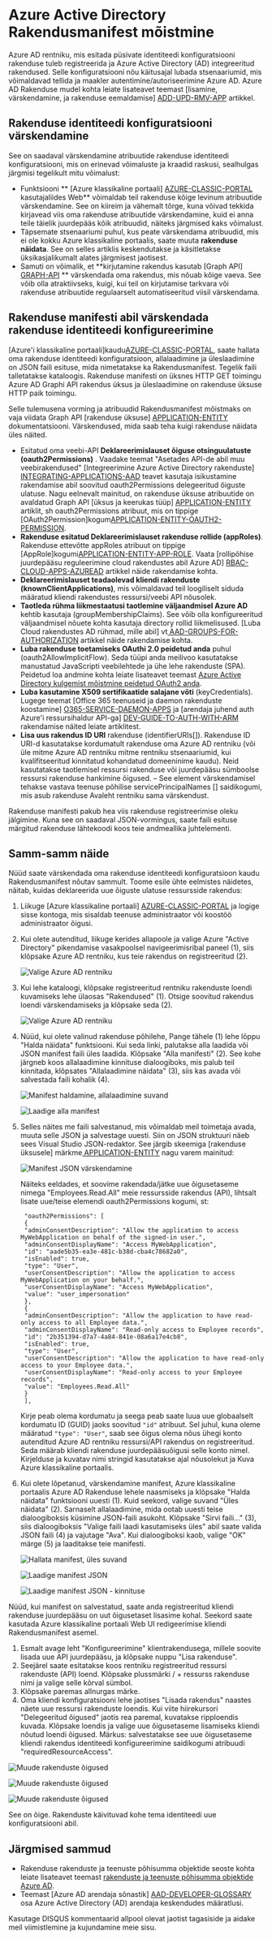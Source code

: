 <properties
   pageTitle="Azure Active Directory Rakendusmanifest mõistmine | Microsoft Azure'i"
   description="Üksikasjaliku ulatuse Azure Active Directory Rakendusmanifest, mis tähistab rakenduse identiteedi konfiguratsiooni Azure AD rentniku ja lihtsustamiseks OAuthi luba, nõusolekut kogemusi ja muud kasutatakse."
   services="active-directory"
   documentationCenter=""
   authors="bryanla"
   manager="mbaldwin"
   editor=""/>

<tags
   ms.service="active-directory"
   ms.devlang="na"
   ms.topic="article"
   ms.tgt_pltfrm="na"
   ms.workload="identity"
   ms.date="10/11/2016"
   ms.author="dkershaw;bryanla"/>

# <a name="understanding-the-azure-active-directory-application-manifest"></a>Azure Active Directory Rakendusmanifest mõistmine

Azure AD rentniku, mis esitada püsivate identiteedi konfiguratsiooni rakenduse tuleb registreerida ja Azure Active Directory (AD) integreeritud rakendused. Selle konfiguratsiooni nõu käitusajal lubada stsenaariumid, mis võimaldavad tellida ja maakler autentimine/autoriseerimine Azure AD. Azure AD Rakenduse mudel kohta leiate lisateavet teemast [lisamine, värskendamine, ja rakenduse eemaldamise] [ ADD-UPD-RMV-APP] artikkel.

## <a name="updating-an-applications-identity-configuration"></a>Rakenduse identiteedi konfiguratsiooni värskendamine

See on saadaval värskendamine atribuutide rakenduse identiteedi konfiguratsiooni, mis on erinevad võimaluste ja kraadid raskusi, sealhulgas järgmisi tegelikult mitu võimalust:

- Funktsiooni ** [Azure klassikaline portaali] [ AZURE-CLASSIC-PORTAL] kasutajaliides Web** võimaldab teil rakenduse kõige levinum atribuutide värskendamine. See on kiireim ja vähemalt tõrge, kuna võivad tekkida kirjavead viis oma rakenduse atribuutide värskendamine, kuid ei anna teile täielik juurdepääs kõik atribuudid, näiteks järgmised kaks võimalust.
- Täpsemate stsenaariumi puhul, kus peate värskendama atribuudid, mis ei ole kokku Azure klassikaline portaalis, saate muuta **rakenduse näidata**. See on selles artiklis keskendutakse ja käsitletakse üksikasjalikumalt alates järgmisest jaotisest.
- Samuti on võimalik, et **kirjutamine rakendus kasutab [Graph API] [ GRAPH-API] ** värskendada oma rakendus, mis nõuab kõige vaeva. See võib olla atraktiivseks, kuigi, kui teil on kirjutamise tarkvara või rakenduse atribuutide regulaarselt automatiseeritud viisil värskendama.

## <a name="using-the-application-manifest-to-update-an-applications-identity-configuration"></a>Rakenduse manifesti abil värskendada rakenduse identiteedi konfigureerimine
[Azure'i klassikaline portaali]kaudu[AZURE-CLASSIC-PORTAL], saate hallata oma rakenduse identiteedi konfiguratsioon, allalaadimine ja üleslaadimine on JSON faili esituse, mida nimetatakse ka Rakendusmanifest. Tegelik faili talletatakse kataloogis. Rakenduse manifesti on üksnes HTTP GET toimingu Azure AD Graphi API rakendus üksus ja üleslaadimine on rakenduse üksuse HTTP paik toimingu.

Selle tulemusena vorming ja atribuudid Rakendusmanifest mõistmaks on vaja viidata Graph API [rakenduse üksuse] [ APPLICATION-ENTITY] dokumentatsiooni. Värskendused, mida saab teha kuigi rakenduse näidata üles näited.

- Esitatud oma veebi-API **Deklareerimislauset õiguse otsinguulatuste (oauth2Permissions)** . Vaadake teemat "Asetades API-de abil muu veebirakendused" [Integreerimine Azure Active Directory rakenduste] [ INTEGRATING-APPLICATIONS-AAD] teavet kasutaja isikustamine rakendamise abil soovitud oauth2Permissions delegeeritud õiguste ulatuse. Nagu eelnevalt mainitud, on rakenduse üksuse atribuutide on avaldatud Graph API [üksus ja keerukas tüüp] [ APPLICATION-ENTITY] artiklit, sh oauth2Permissions atribuut, mis on tippige [OAuth2Permission]kogum[APPLICATION-ENTITY-OAUTH2-PERMISSION].
- **Rakenduse esitatud Deklareerimislauset rakenduse rollide (appRoles)**. Rakenduse ettevõtte appRoles atribuut on tippige [AppRole]kogumi[APPLICATION-ENTITY-APP-ROLE]. Vaata [rollipõhise juurdepääsu reguleerimine cloud rakendustes abil Azure AD] [ RBAC-CLOUD-APPS-AZUREAD] artikkel näide rakendamise kohta.
- **Deklareerimislauset teadaolevad kliendi rakenduste (knownClientApplications)**, mis võimaldavad teil loogiliselt siduda määratud kliendi rakendustes ressursi/veebi API nõusolek.
- **Taotleda rühma liikmestaatusi taotlemine väljaandmisel Azure AD** kehtib kasutaja (groupMembershipClaims).  See võib olla konfigureeritud väljaandmisel nõuete kohta kasutaja directory rollid liikmelisused. [Luba Cloud rakendustes AD rühmad, mille abil] vt[ AAD-GROUPS-FOR-AUTHORIZATION] artikkel näide rakendamise kohta.
- **Luba rakenduse toetamiseks OAuthi 2.0 peidetud anda** puhul (oauth2AllowImplicitFlow). Seda tüüpi anda meilivoo kasutatakse manustatud JavaScripti veebilehtede ja ühe lehe rakenduste (SPA). Peidetud loa andmine kohta leiate lisateavet teemast [Azure Active Directory kulgemist mõistmine peidetud OAuth2 anda][IMPLICIT-GRANT].
- **Luba kasutamine X509 sertifikaatide salajane võti** (keyCredentials). Lugege teemat [Office 365 teenuseid ja daemon rakenduste koostamine] [ O365-SERVICE-DAEMON-APPS] ja [arendaja juhend auth Azure'i ressursihaldur API-ga] [ DEV-GUIDE-TO-AUTH-WITH-ARM] rakendamise näited leiate artiklitest.
- **Lisa uus rakendus ID URI** rakenduse (identifierURIs[]). Rakenduse ID URI-d kasutatakse kordumatult rakenduse oma Azure AD rentniku (või üle mitme Azure AD rentniku mitme rentniku stsenaariumid, kui kvalifitseeritud kinnitatud kohandatud domeeninime kaudu). Neid kasutatakse taotlemisel ressursi rakenduse või juurdepääsu sümboolse ressursi rakenduse hankimine õigused. – See element värskendamisel tehakse vastava teenuse põhilise servicePrincipalNames [] saidikogumi, mis asub rakenduse Avaleht rentniku sama värskendust.

Rakenduse manifesti pakub hea viis rakenduse registreerimise oleku jälgimine. Kuna see on saadaval JSON-vormingus, saate faili esituse märgitud rakenduse lähtekoodi koos teie andmeallika juhtelementi.

## <a name="step-by-step-example"></a>Samm-samm näide
Nüüd saate värskendada oma rakenduse identiteedi konfiguratsioon kaudu Rakendusmanifest nõutav sammult. Toome esile ühte eelmistes näidetes, näitab, kuidas deklareerida uue õiguste ulatuse ressursside rakendus:

1. Liikuge [Azure klassikaline portaali] [ AZURE-CLASSIC-PORTAL] ja logige sisse kontoga, mis sisaldab teenuse administraator või koostöö administraator õigusi.

2. Kui olete autenditud, liikuge kerides allapoole ja valige Azure "Active Directory" pikendamise vasakpoolsel navigeerimisribal paneel (1), siis klõpsake Azure AD rentniku, kus teie rakendus on registreeritud (2).

    ![Valige Azure AD rentniku][SELECT-AZURE-AD-TENANT]

3. Kui lehe kataloogi, klõpsake registreeritud rentniku rakenduste loendi kuvamiseks lehe ülaosas "Rakendused" (1). Otsige soovitud rakendus loendi värskendamiseks ja klõpsake seda (2).

    ![Valige Azure AD rentniku][SELECT-AZURE-AD-APP]

4. Nüüd, kui olete valinud rakenduse põhilehe, Pange tähele (1) lehe lõppu "Halda näidata" funktsiooni. Kui seda linki, palutakse alla laadida või JSON manifest faili üles laadida. Klõpsake "Alla manifesti" (2). See kohe järgneb koos allalaadimine kinnituse dialoogiboks, mis palub teil kinnitada, klõpsates "Allalaadimine näidata" (3), siis kas avada või salvestada faili kohalik (4).

    ![Manifest haldamine, allalaadimine suvand][MANAGE-MANIFEST-DOWNLOAD]

    ![Laadige alla manifest][DOWNLOAD-MANIFEST]

5. Selles näites me faili salvestanud, mis võimaldab meil toimetaja avada, muuta selle JSON ja salvestage uuesti. Siin on JSON struktuuri näeb sees Visual Studio JSON-redaktor. See järgib skeemiga [rakenduse üksusele] märkme[ APPLICATION-ENTITY] nagu varem mainitud:

    ![Manifest JSON värskendamine][UPDATE-MANIFEST]

    Näiteks eeldades, et soovime rakendada/jätke uue õigusetaseme nimega "Employees.Read.All" meie ressursside rakendus (API), lihtsalt lisate uue/teise elemendi oauth2Permissions kogumi, st:

        "oauth2Permissions": [
        {
        "adminConsentDescription": "Allow the application to access MyWebApplication on behalf of the signed-in user.",
        "adminConsentDisplayName": "Access MyWebApplication",
        "id": "aade5b35-ea3e-481c-b38d-cba4c78682a0",
        "isEnabled": true,
        "type": "User",
        "userConsentDescription": "Allow the application to access MyWebApplication on your behalf.",
        "userConsentDisplayName": "Access MyWebApplication",
        "value": "user_impersonation"
        },
        {
        "adminConsentDescription": "Allow the application to have read-only access to all Employee data.",
        "adminConsentDisplayName": "Read-only access to Employee records",
        "id": "2b351394-d7a7-4a84-841e-08a6a17e4cb8",
        "isEnabled": true,
        "type": "User",
        "userConsentDescription": "Allow the application to have read-only access to your Employee data.",
        "userConsentDisplayName": "Read-only access to your Employee records",
        "value": "Employees.Read.All"
        }
        ],

    Kirje peab olema kordumatu ja seega peab saate luua uue globaalselt kordumatu ID (GUID) jaoks soovitud `"id"` atribuut. Sel juhul, kuna oleme määratud `"type": "User"`, saab see õigus olema nõus ühegi konto autenditud Azure AD rentniku ressursi/API rakendus on registreeritud. Seda määrab kliendi rakenduse juurdepääsuõigusi selle konto nimel. Kirjelduse ja kuvatav nimi stringid kasutatakse ajal nõusolekut ja Kuva Azure klassikaline portaalis.

6. Kui olete lõpetanud, värskendamine manifest, Azure klassikaline portaalis Azure AD Rakenduse lehele naasmiseks ja klõpsake "Halda näidata" funktsiooni uuesti (1). Kuid seekord, valige suvand "Üles näidata" (2). Sarnaselt allalaadimine, mida ootab uuesti teise dialoogiboksis küsimine JSON-faili asukoht. Klõpsake "Sirvi faili..." (3), siis dialoogiboksis "Valige faili laadi kasutamiseks üles" abil saate valida JSON faili (4) ja vajutage "Ava". Kui dialoogiboksi kaob, valige "OK" märge (5) ja laaditakse teie manifesti.  

    ![Hallata manifest, üles suvand][MANAGE-MANIFEST-UPLOAD]

    ![Laadige manifest JSON][UPLOAD-MANIFEST]

    ![Laadige manifest JSON - kinnituse][UPLOAD-MANIFEST-CONFIRM]

Nüüd, kui manifest on salvestatud, saate anda registreeritud kliendi rakenduse juurdepääsu on uut õigusetaset lisasime kohal. Seekord saate kasutada Azure klassikaline portaali Web UI redigeerimise kliendi Rakendusmanifest asemel.  

1. Esmalt avage leht "Konfigureerimine" klientrakendusega, millele soovite lisada uue API juurdepääsu, ja klõpsake nuppu "Lisa rakenduse".
2. Seejärel saate esitatakse koos rentniku registreeritud ressursi rakenduste (API) loend. Klõpsake plussmärki / + ressurss rakenduse nimi ja valige selle kõrval sümbol.  
3. Klõpsake paremas allnurgas märke.
4. Oma kliendi konfiguratsiooni lehe jaotises "Lisada rakendus" naastes näete uue ressursi rakenduste loendis. Kui viite hiirekursori "Delegeeritud õigused" jaotis rea paremal, kuvatakse ripploendis kuvada. Klõpsake loendis ja valige uue õigusetaseme lisamiseks kliendi nõutud loendi õigused. Märkus: salvestatakse see uue õigusetaseme kliendi rakendus identiteedi konfigureerimine saidikogumi atribuudi "requiredResourceAccess".

![Muude rakenduste õigused][PERMS-TO-OTHER-APPS]

![Muude rakenduste õigused][PERMS-SELECT-APP]

![Muude rakenduste õigused][PERMS-SELECT-PERMS]

See on õige. Rakenduste käivituvad kohe tema identiteedi uue konfiguratsiooni abil.

## <a name="next-steps"></a>Järgmised sammud
- Rakenduse rakenduste ja teenuste põhisumma objektide seoste kohta leiate lisateavet teemast [rakenduste ja teenuste põhisumma objektide Azure AD][AAD-APP-OBJECTS].
- Teemast [Azure AD arendaja sõnastik] [ AAD-DEVELOPER-GLOSSARY] osa Azure Active Directory (AD) arendaja keskendudes määratlusi.

Kasutage DISQUS kommentaarid allpool olevat jaotist tagasiside ja aidake meil viimistlemine ja kujundamine meie sisu.

<!--Image references-->
[DOWNLOAD-MANIFEST]: ./media/active-directory-application-manifest/download-manifest.png
[MANAGE-MANIFEST-DOWNLOAD]: ./media/active-directory-application-manifest/manage-manifest-download.png
[MANAGE-MANIFEST-UPLOAD]: ./media/active-directory-application-manifest/manage-manifest-upload.png
[PERMS-SELECT-APP]: ./media/active-directory-application-manifest/portal-perms-select-app.png
[PERMS-SELECT-PERMS]: ./media/active-directory-application-manifest/portal-perms-select-perms.png
[PERMS-TO-OTHER-APPS]: ./media/active-directory-application-manifest/portal-perms-to-other-apps.png
[SELECT-AZURE-AD-APP]: ./media/active-directory-application-manifest/select-azure-ad-application.png
[SELECT-AZURE-AD-TENANT]: ./media/active-directory-application-manifest/select-azure-ad-tenant.png
[UPDATE-MANIFEST]: ./media/active-directory-application-manifest/update-manifest.png
[UPLOAD-MANIFEST]: ./media/active-directory-application-manifest/upload-manifest.png
[UPLOAD-MANIFEST-CONFIRM]: ./media/active-directory-application-manifest/upload-manifest-confirm.png

<!--article references -->
[AAD-APP-OBJECTS]: active-directory-application-objects.md
[AAD-DEVELOPER-GLOSSARY]: active-directory-dev-glossary.md
[AAD-GROUPS-FOR-AUTHORIZATION]: http://www.dushyantgill.com/blog/2014/12/10/authorization-cloud-applications-using-ad-groups/
[ADD-UPD-RMV-APP]: active-directory-integrating-applications.md
[APPLICATION-ENTITY]: https://msdn.microsoft.com/Library/Azure/Ad/Graph/api/entity-and-complex-type-reference#application-entity
[APPLICATION-ENTITY-APP-ROLE]: https://msdn.microsoft.com/Library/Azure/Ad/Graph/api/entity-and-complex-type-reference#approle-type
[APPLICATION-ENTITY-OAUTH2-PERMISSION]: https://msdn.microsoft.com/Library/Azure/Ad/Graph/api/entity-and-complex-type-reference#oauth2permission-type
[AZURE-CLASSIC-PORTAL]: https://manage.windowsazure.com
[DEV-GUIDE-TO-AUTH-WITH-ARM]: http://www.dushyantgill.com/blog/2015/05/23/developers-guide-to-auth-with-azure-resource-manager-api/
[GRAPH-API]: active-directory-graph-api.md
[IMPLICIT-GRANT]: active-directory-dev-understanding-oauth2-implicit-grant.md
[INTEGRATING-APPLICATIONS-AAD]: https://azure.microsoft.com/documentation/articles/active-directory-integrating-applications/
[O365-PERM-DETAILS]: https://msdn.microsoft.com/office/office365/HowTo/application-manifest
[O365-SERVICE-DAEMON-APPS]: https://msdn.microsoft.com/office/office365/howto/building-service-apps-in-office-365
[RBAC-CLOUD-APPS-AZUREAD]: http://www.dushyantgill.com/blog/2014/12/10/roles-based-access-control-in-cloud-applications-using-azure-ad/

